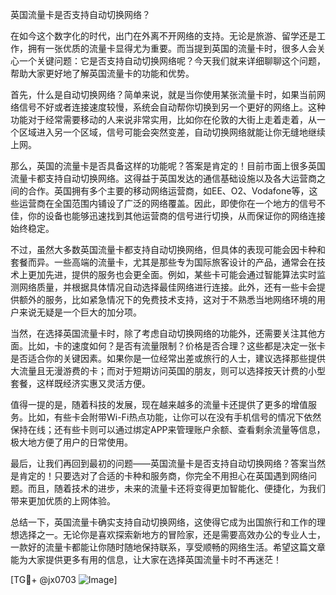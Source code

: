 英国流量卡是否支持自动切换网络？

在如今这个数字化的时代，出门在外离不开网络的支持。无论是旅游、留学还是工作，拥有一张优质的流量卡显得尤为重要。而当提到英国的流量卡时，很多人会关心一个关键问题：它是否支持自动切换网络呢？今天我们就来详细聊聊这个问题，帮助大家更好地了解英国流量卡的功能和优势。

首先，什么是自动切换网络？简单来说，就是当你使用某张流量卡时，如果当前网络信号不好或者连接速度较慢，系统会自动帮你切换到另一个更好的网络上。这种功能对于经常需要移动的人来说非常实用，比如你在伦敦的大街上走着走着，从一个区域进入另一个区域，信号可能会突然变差，自动切换网络就能让你无缝地继续上网。

那么，英国的流量卡是否具备这样的功能呢？答案是肯定的！目前市面上很多英国流量卡都支持自动切换网络。这得益于英国发达的通信基础设施以及各大运营商之间的合作。英国拥有多个主要的移动网络运营商，如EE、O2、Vodafone等，这些运营商在全国范围内铺设了广泛的网络覆盖。因此，即使你在一个地方的信号不佳，你的设备也能够迅速找到其他运营商的信号进行切换，从而保证你的网络连接始终稳定。

不过，虽然大多数英国流量卡都支持自动切换网络，但具体的表现可能会因卡种和套餐而异。一些高端的流量卡，尤其是那些专为国际旅客设计的产品，通常会在技术上更加先进，提供的服务也会更全面。例如，某些卡可能会通过智能算法实时监测网络质量，并根据具体情况自动选择最佳网络进行连接。此外，还有一些卡会提供额外的服务，比如紧急情况下的免费技术支持，这对于不熟悉当地网络环境的用户来说无疑是一个巨大的加分项。

当然，在选择英国流量卡时，除了考虑自动切换网络的功能外，还需要关注其他方面。比如，卡的速度如何？是否有流量限制？价格是否合理？这些都是决定一张卡是否适合你的关键因素。如果你是一位经常出差或旅行的人士，建议选择那些提供大流量且无漫游费的卡；而对于短期访问英国的朋友，则可以选择按天计费的小型套餐，这样既经济实惠又灵活方便。

值得一提的是，随着科技的发展，现在越来越多的流量卡还提供了更多的增值服务。比如，有些卡会附带Wi-Fi热点功能，让你可以在没有手机信号的情况下依然保持在线；还有些卡则可以通过绑定APP来管理账户余额、查看剩余流量等信息，极大地方便了用户的日常使用。

最后，让我们再回到最初的问题——英国流量卡是否支持自动切换网络？答案当然是肯定的！只要选对了合适的卡种和服务商，你完全不用担心在英国遇到网络问题。而且，随着技术的进步，未来的流量卡还将变得更加智能化、便捷化，为我们带来更加优质的上网体验。

总结一下，英国流量卡确实支持自动切换网络，这使得它成为出国旅行和工作的理想选择之一。无论你是喜欢探索新地方的冒险家，还是需要高效办公的专业人士，一款好的流量卡都能让你随时随地保持联系，享受顺畅的网络生活。希望这篇文章能为大家提供更多有用的信息，让大家在选择英国流量卡时不再迷茫！

[TG💪+ @jx0703 ![Image](https://github.com/user-attachments/assets/dbca1d08-cadb-493c-b0ec-ad6f7a83f270)]